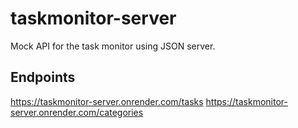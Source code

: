 # taskmonitor-server
Mock API for the task monitor using JSON server.

## Endpoints 

https://taskmonitor-server.onrender.com/tasks
https://taskmonitor-server.onrender.com/categories
